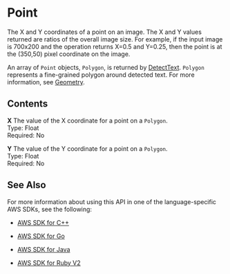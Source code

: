 # Point<a name="API_Point"></a>

The X and Y coordinates of a point on an image\. The X and Y values returned are ratios of the overall image size\. For example, if the input image is 700x200 and the operation returns X=0\.5 and Y=0\.25, then the point is at the \(350,50\) pixel coordinate on the image\.

An array of `Point` objects, `Polygon`, is returned by [DetectText](API_DetectText.md)\. `Polygon` represents a fine\-grained polygon around detected text\. For more information, see [Geometry](API_Geometry.md)\. 

## Contents<a name="API_Point_Contents"></a>

 **X**   <a name="rekognition-Type-Point-X"></a>
The value of the X coordinate for a point on a `Polygon`\.  
Type: Float  
Required: No

 **Y**   <a name="rekognition-Type-Point-Y"></a>
The value of the Y coordinate for a point on a `Polygon`\.  
Type: Float  
Required: No

## See Also<a name="API_Point_SeeAlso"></a>

For more information about using this API in one of the language\-specific AWS SDKs, see the following:

+  [AWS SDK for C\+\+](http://docs.aws.amazon.com/goto/SdkForCpp/rekognition-2016-06-27/Point) 

+  [AWS SDK for Go](http://docs.aws.amazon.com/goto/SdkForGoV1/rekognition-2016-06-27/Point) 

+  [AWS SDK for Java](http://docs.aws.amazon.com/goto/SdkForJava/rekognition-2016-06-27/Point) 

+  [AWS SDK for Ruby V2](http://docs.aws.amazon.com/goto/SdkForRubyV2/rekognition-2016-06-27/Point) 
